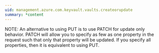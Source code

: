 ```yaml
---
uid: management.azure.com.keyvault.vaults.createorupdate
summary: *content
---
```


NOTE: An alternative to using PUT is to use PATCH for update only behavior. PATCH will allow you to specify as few as one property in the request such that only that property will be updated. If you specify all properties, then it is equivalent to using PUT.

